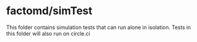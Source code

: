 # factomd/simTest

This folder contains simulation tests that can run alone in isolation.
Tests in this folder will also run on circle.ci
